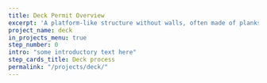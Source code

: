 ```yaml
---
title: Deck Permit Overview
excerpt: 'A platform-like structure without walls, often made of planks, that no one will be living on and is typically used for lounging and gathering.'
project_name: deck
in_projects_menu: true
step_number: 0
intro: "some introductory text here"
step_cards_title: Deck process
permalink: "/projects/deck/"
---
```

